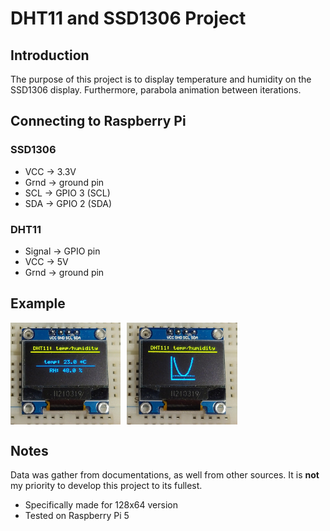 # DHT11 and SSD1306 Project

## Introduction
The purpose of this project is to display temperature and humidity on the SSD1306 display.
Furthermore, parabola animation between iterations.

## Connecting to Raspberry Pi
### SSD1306
* VCC -> 3.3V
* Grnd -> ground pin
* SCL -> GPIO 3 (SCL)
* SDA -> GPIO 2 (SDA)

### DHT11
* Signal -> GPIO pin
* VCC -> 5V
* Grnd -> ground pin

## Example
<div style="display: flex; flex-wrap: wrap; gap: 10px;">
  <img src="/images/imgs2.jpg" alt="SSD1306" style="width: 35%; height: auto;">
  <img src="/images/imgs1.jpg" alt="SSD1306" style="width: 35%; height: auto;">
</div>

## Notes
Data was gather from documentations, as well from other sources.
It is **not** my priority to develop this project to its fullest.
* Specifically made for 128x64 version
* Tested on Raspberry Pi 5
